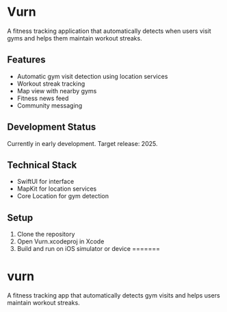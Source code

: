 # Vurn

A fitness tracking application that automatically detects when users visit gyms and helps them maintain workout streaks.

## Features

- Automatic gym visit detection using location services
- Workout streak tracking
- Map view with nearby gyms
- Fitness news feed
- Community messaging

## Development Status

Currently in early development. Target release: 2025.

## Technical Stack

- SwiftUI for interface
- MapKit for location services
- Core Location for gym detection

## Setup

1. Clone the repository
2. Open Vurn.xcodeproj in Xcode
3. Build and run on iOS simulator or device
=======
# vurn
A fitness tracking app that automatically detects gym visits and helps users maintain workout streaks.

